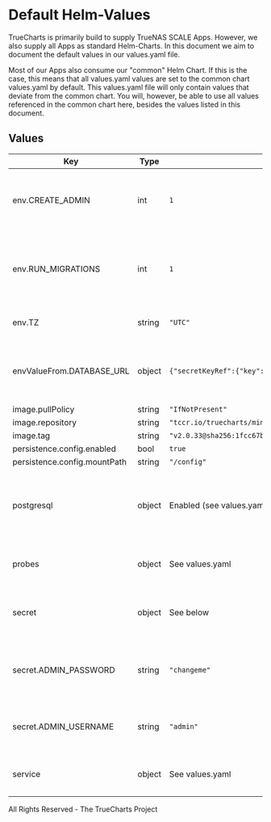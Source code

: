 # Default Helm-Values

TrueCharts is primarily build to supply TrueNAS SCALE Apps.
However, we also supply all Apps as standard Helm-Charts. In this document we aim to document the default values in our values.yaml file.

Most of our Apps also consume our "common" Helm Chart.
If this is the case, this means that all values.yaml values are set to the common chart values.yaml by default. This values.yaml file will only contain values that deviate from the common chart.
You will, however, be able to use all values referenced in the common chart here, besides the values listed in this document.

## Values

| Key | Type | Default | Description |
|-----|------|---------|-------------|
| env.CREATE_ADMIN | int | `1` | Set to `1` to create an admin user from environment variables. |
| env.RUN_MIGRATIONS | int | `1` | Set to `1` to run database migrations during application startup. |
| env.TZ | string | `"UTC"` | Set the container timezone. |
| envValueFrom.DATABASE_URL | object | `{"secretKeyRef":{"key":"urlnossl","name":"dbcreds"}}` | Postgresql connection parameters. See [lib/pq](https://pkg.go.dev/github.com/lib/pq#hdr-Connection_String_Parameters) for more details. |
| image.pullPolicy | string | `"IfNotPresent"` |  |
| image.repository | string | `"tccr.io/truecharts/miniflux"` |  |
| image.tag | string | `"v2.0.33@sha256:1fcc67ba8a5e9f06c6b67bc654b3276d51c304cb3a2ac4985114b6785c149cb2"` |  |
| persistence.config.enabled | bool | `true` |  |
| persistence.config.mountPath | string | `"/config"` |  |
| postgresql | object | Enabled (see values.yaml for more details) | Enable and configure postgresql database subchart under this key. |
| probes | object | See values.yaml | Configures the probes for the main Pod. |
| secret | object | See below | environment variables. See [miniflux docs](https://miniflux.app/docs/configuration.html) for more details. |
| secret.ADMIN_PASSWORD | string | `"changeme"` | Admin user password, it's used only if `CREATE_ADMIN` is enabled. |
| secret.ADMIN_USERNAME | string | `"admin"` | Admin user login, it's used only if `CREATE_ADMIN` is enabled. |
| service | object | See values.yaml | Configures service settings for the chart. |

All Rights Reserved - The TrueCharts Project
